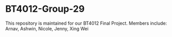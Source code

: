 # BT4012-Group-29
This repository is maintained for our BT4012 Final Project. Members include: Arnav, Ashwin, Nicole, Jenny, Xing Wei
